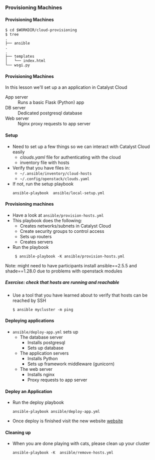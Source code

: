 ### Provisioning Machines


#### Provisioning Machines

```
$ cd $WORKDIR/cloud-provisioning
$ tree
.
├── ansible
.
.
├── templates
│   └── index.html
└── wsgi.py
```


#### Provisioning Machines
In this lesson we'll set up a an application in Catalyst Cloud
<dl>
    <dt>App server</dt>
    <dd>Runs a basic Flask (Python) app</dd>
    <dt>DB server</dt>
    <dd>Dedicated postgresql database</dd>
    <dt>Web server</dt>
    <dd>Nginx proxy requests to app server</dd>
</dl>


#### Setup
* Need to set up a few things so we can interact with Catalyst Cloud easily
   + *clouds.yaml* file for authenticating with the cloud
   + inventory file with hosts
* Verify that you have files in:
   + `~/.ansible/inventory/cloud-hosts`
   + `~/.config/openstack/clouds.yaml`
* If not, run the setup playbook
   ```
   ansible-playbook  ansible/local-setup.yml
   ```


#### Provisioning machines
* Have a look at `ansible/provision-hosts.yml`
* This playbook does the following:
   * Creates networks/subnets in Catalyst Cloud
   * Create security groups to control access
   * Sets up routers
   * Creates servers
* Run the playbook
   ```
    $ ansible-playbook -K ansible/provision-hosts.yml 
   ```
   <!-- .element: style="font-size:13pt;"  -->

Note: might need to have participants install ansible==2.5.5 and shade==1.28.0
due to problems with openstack modules


##### Exercise: check that hosts are running and reachable
* Use a tool that you have learned about to verify that hosts can be reached
  by SSH
  ```
  $ ansible mycluster -m ping
  ```


#### Deploying applications
* `ansible/deploy-app.yml` sets up
   * The database server
      * Installs postgresql
      * Sets up database
   * The application servers
      * Installs Python
      * Sets up framework middleware (gunicorn)
   * The web server
      * Installs nginx
      * Proxy requests to app server


#### Deploy an Application
* Run the deploy playbook
  ```
  ansible-playbook ansible/deploy-app.yml
  ```
* Once deploy is finished visit the new website [website](http://my-app.cat/)


#### Cleaning up
* When you are done playing with cats, please clean up your cluster
  ```
  ansible-playbook -K  ansible/remove-hosts.yml
  ```
  <!-- .element: style="font-size:13pt;"  -->

